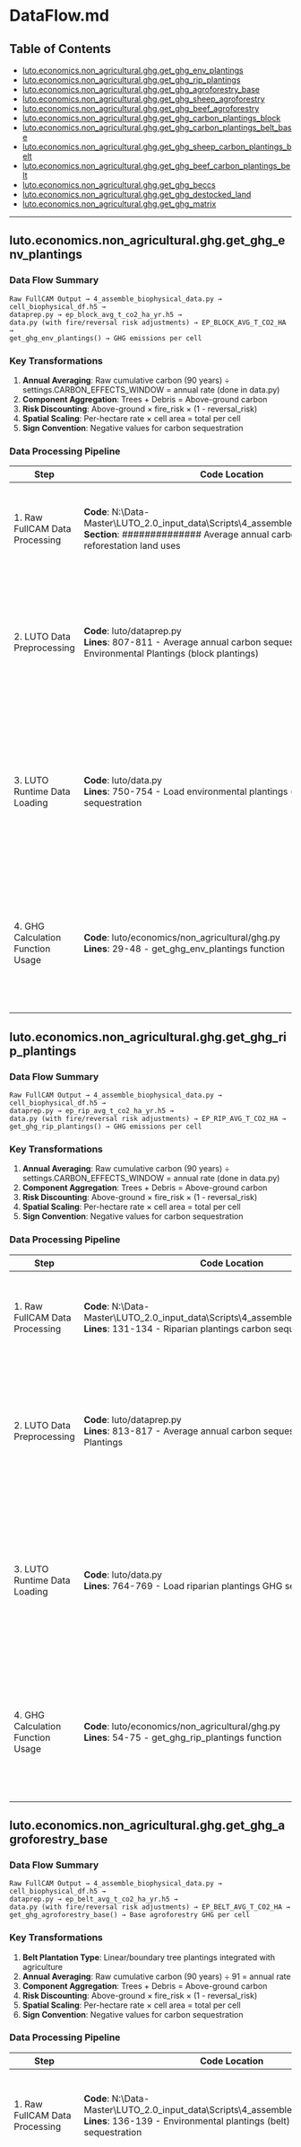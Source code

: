 # DataFlow.md

## Table of Contents

- [luto.economics.non_agricultural.ghg.get_ghg_env_plantings](#lutoeconomicsnon_agriculturalghgget_ghg_env_plantings)
- [luto.economics.non_agricultural.ghg.get_ghg_rip_plantings](#lutoeconomicsnon_agriculturalghgget_ghg_rip_plantings)
- [luto.economics.non_agricultural.ghg.get_ghg_agroforestry_base](#lutoeconomicsnon_agriculturalghgget_ghg_agroforestry_base)
- [luto.economics.non_agricultural.ghg.get_ghg_sheep_agroforestry](#lutoeconomicsnon_agriculturalghgget_ghg_sheep_agroforestry)
- [luto.economics.non_agricultural.ghg.get_ghg_beef_agroforestry](#lutoeconomicsnon_agriculturalghgget_ghg_beef_agroforestry)
- [luto.economics.non_agricultural.ghg.get_ghg_carbon_plantings_block](#lutoeconomicsnon_agriculturalghgget_ghg_carbon_plantings_block)
- [luto.economics.non_agricultural.ghg.get_ghg_carbon_plantings_belt_base](#lutoeconomicsnon_agriculturalghgget_ghg_carbon_plantings_belt_base)
- [luto.economics.non_agricultural.ghg.get_ghg_sheep_carbon_plantings_belt](#lutoeconomicsnon_agriculturalghgget_ghg_sheep_carbon_plantings_belt)
- [luto.economics.non_agricultural.ghg.get_ghg_beef_carbon_plantings_belt](#lutoeconomicsnon_agriculturalghgget_ghg_beef_carbon_plantings_belt)
- [luto.economics.non_agricultural.ghg.get_ghg_beccs](#lutoeconomicsnon_agriculturalghgget_ghg_beccs)
- [luto.economics.non_agricultural.ghg.get_ghg_destocked_land](#lutoeconomicsnon_agriculturalghgget_ghg_destocked_land)
- [luto.economics.non_agricultural.ghg.get_ghg_matrix](#lutoeconomicsnon_agriculturalghgget_ghg_matrix)

---

## luto.economics.non_agricultural.ghg.get_ghg_env_plantings

### Data Flow Summary

```
Raw FullCAM Output → 4_assemble_biophysical_data.py → cell_biophysical_df.h5 →
dataprep.py → ep_block_avg_t_co2_ha_yr.h5 →
data.py (with fire/reversal risk adjustments) → EP_BLOCK_AVG_T_CO2_HA →
get_ghg_env_plantings() → GHG emissions per cell
```

### Key Transformations
1. **Annual Averaging**: Raw cumulative carbon (90 years) ÷ settings.CARBON_EFFECTS_WINDOW = annual rate (done in data.py)
2. **Component Aggregation**: Trees + Debris = Above-ground carbon
3. **Risk Discounting**: Above-ground × fire_risk × (1 - reversal_risk)
4. **Spatial Scaling**: Per-hectare rate × cell area = total per cell
5. **Sign Convention**: Negative values for carbon sequestration

### Data Processing Pipeline

| Step | Code Location | Process |
|------|---------------|---------|
| 1. Raw FullCAM Data Processing | **Code**: N:\Data-Master\LUTO_2.0_input_data\Scripts\4_assemble_biophysical_data.py<br>**Section**: ############## Average annual carbon sequestration by reforestation land uses | • `EP_BLOCK_TREES_AVG_T_CO2_HA_YR` = h5f['Trees_tCO2_ha'][90] (Above Ground Biomass cumulative from 2010-2100, no averaging)<br>• `EP_BLOCK_DEBRIS_AVG_T_CO2_HA_YR` = h5f['Debris_tCO2_ha'][90] (Debris carbon cumulative, no averaging)<br>• `EP_BLOCK_SOIL_AVG_T_CO2_HA_YR` = (h5f['Soil_tCO2_ha'][90] - h5f['Soil_tCO2_ha'][0]) (Marginal soil carbon change, no averaging) |
| 2. LUTO Data Preprocessing | **Code**: luto/dataprep.py<br>**Lines**: 807-811 - Average annual carbon sequestration by Environmental Plantings (block plantings) | • Load biophysical data: `bioph = pd.read_hdf(raw_data + 'cell_biophysical_df.h5')` (line 250)<br>• Create AG/BG DataFrame: `s = pd.DataFrame(columns=['EP_BLOCK_AG_AVG_T_CO2_HA_YR', 'EP_BLOCK_BG_AVG_T_CO2_HA_YR'])` (line 808)<br>• Combine above-ground: `s['EP_BLOCK_AG_AVG_T_CO2_HA_YR'] = bioph.eval('EP_BLOCK_TREES_AVG_T_CO2_HA_YR + EP_BLOCK_DEBRIS_AVG_T_CO2_HA_YR')` (line 809)<br>• Extract below-ground: `s['EP_BLOCK_BG_AVG_T_CO2_HA_YR'] = bioph['EP_BLOCK_SOIL_AVG_T_CO2_HA_YR']` (line 810)<br>• Save to HDF5: `s.to_hdf(outpath + 'ep_block_avg_t_co2_ha_yr.h5', ...)` (line 811) |
| 3. LUTO Runtime Data Loading | **Code**: luto/data.py<br>**Lines**: 750-754 - Load environmental plantings (block) GHG sequestration | • Load fire risk data: `fr_df = pd.read_hdf(..., "fire_risk.h5", where=self.MASK)` (line 745)<br>• Select fire risk level: `fire_risk = fr_df[fr_dict[settings.FIRE_RISK]]` (line 747)<br>• Load EP data with spatial mask: `ep_df = pd.read_hdf(..., "ep_block_avg_t_co2_ha_yr.h5", where=self.MASK)` (line 750)<br>• Apply risk adjustments and annual averaging: `EP_BLOCK_AVG_T_CO2_HA = (ep_df.EP_BLOCK_AG_AVG_T_CO2_HA_YR * (fire_risk / 100) * (1 - settings.RISK_OF_REVERSAL) + ep_df.EP_BLOCK_BG_AVG_T_CO2_HA_YR).to_numpy(dtype=np.float32) / settings.CARBON_EFFECTS_WINDOW` (lines 751-754)<br>• **Risk Logic**: Above-ground carbon discounted by fire risk & reversal risk; below-ground carbon stable<br>• **Annual Averaging**: Cumulative carbon divided by CARBON_EFFECTS_WINDOW (default 91 years) |
| 4. GHG Calculation Function Usage | **Code**: luto/economics/non_agricultural/ghg.py<br>**Lines**: 29-48 - get_ghg_env_plantings function | • **Function Purpose**: Calculate GHG emissions (negative = sequestration) for each spatial cell<br>• **Input Parameters**: `data` (Data object), `aggregate` (Boolean output format flag)<br>• **Calculation**: `return -data.EP_BLOCK_AVG_T_CO2_HA * data.REAL_AREA` (line 46 if aggregate=True, line 48 if aggregate=False)<br>• **Units**: Tonnes CO2e per cell<br>• **Scaling**: Multiplied by `data.REAL_AREA` to convert from per-hectare to per-cell basis<br>• **Sign Convention**: Negative values indicate CO2 removal from atmosphere (climate beneficial) |


## luto.economics.non_agricultural.ghg.get_ghg_rip_plantings

### Data Flow Summary

```
Raw FullCAM Output → 4_assemble_biophysical_data.py → cell_biophysical_df.h5 →
dataprep.py → ep_rip_avg_t_co2_ha_yr.h5 →
data.py (with fire/reversal risk adjustments) → EP_RIP_AVG_T_CO2_HA →
get_ghg_rip_plantings() → GHG emissions per cell
```

### Key Transformations
1. **Annual Averaging**: Raw cumulative carbon (90 years) ÷ settings.CARBON_EFFECTS_WINDOW = annual rate (done in data.py)
2. **Component Aggregation**: Trees + Debris = Above-ground carbon
3. **Risk Discounting**: Above-ground × fire_risk × (1 - reversal_risk)
4. **Spatial Scaling**: Per-hectare rate × cell area = total per cell
5. **Sign Convention**: Negative values for carbon sequestration

### Data Processing Pipeline

| Step | Code Location | Process |
|------|---------------|---------|
| 1. Raw FullCAM Data Processing | **Code**: N:\Data-Master\LUTO_2.0_input_data\Scripts\4_assemble_biophysical_data.py<br>**Lines**: 131-134 - Riparian plantings carbon sequestration | • `EP_RIP_TREES_AVG_T_CO2_HA_YR` = h5f['Trees_tCO2_ha'][90] (Above Ground Biomass cumulative from 2010-2100, no averaging)<br>• `EP_RIP_DEBRIS_AVG_T_CO2_HA_YR` = h5f['Debris_tCO2_ha'][90] (Debris carbon cumulative, no averaging)<br>• `EP_RIP_SOIL_AVG_T_CO2_HA_YR` = (h5f['Soil_tCO2_ha'][90] - h5f['Soil_tCO2_ha'][0]) (Marginal soil carbon change, no averaging) |
| 2. LUTO Data Preprocessing | **Code**: luto/dataprep.py<br>**Lines**: 813-817 - Average annual carbon sequestration by Riparian Plantings | • Load biophysical data: `bioph = pd.read_hdf(raw_data + 'cell_biophysical_df.h5')` (line 250)<br>• Create AG/BG DataFrame: `s = pd.DataFrame(columns=['EP_RIP_AG_AVG_T_CO2_HA_YR', 'EP_RIP_BG_AVG_T_CO2_HA_YR'])` (line 814)<br>• Combine above-ground: `s['EP_RIP_AG_AVG_T_CO2_HA_YR'] = bioph.eval('EP_RIP_TREES_AVG_T_CO2_HA_YR + EP_RIP_DEBRIS_AVG_T_CO2_HA_YR')` (line 815)<br>• Extract below-ground: `s['EP_RIP_BG_AVG_T_CO2_HA_YR'] = bioph['EP_RIP_SOIL_AVG_T_CO2_HA_YR']` (line 816)<br>• Save to HDF5: `s.to_hdf(outpath + 'ep_rip_avg_t_co2_ha_yr.h5', ...)` (line 817) |
| 3. LUTO Runtime Data Loading | **Code**: luto/data.py<br>**Lines**: 764-769 - Load riparian plantings GHG sequestration | • Load fire risk data: `fr_df = pd.read_hdf(..., "fire_risk.h5", where=self.MASK)` (line 745)<br>• Select fire risk level: `fire_risk = fr_df[fr_dict[settings.FIRE_RISK]]` (line 747)<br>• Load EP data with spatial mask: `ep_df = pd.read_hdf(..., "ep_rip_avg_t_co2_ha_yr.h5", where=self.MASK)` (line 765)<br>• Apply risk adjustments and annual averaging: `EP_RIP_AVG_T_CO2_HA = ((ep_df.EP_RIP_AG_AVG_T_CO2_HA_YR * (fire_risk / 100) * (1 - settings.RISK_OF_REVERSAL)) + ep_df.EP_RIP_BG_AVG_T_CO2_HA_YR).to_numpy(dtype=np.float32) / settings.CARBON_EFFECTS_WINDOW` (lines 766-769)<br>• **Risk Logic**: Above-ground carbon discounted by fire risk & reversal risk; below-ground carbon stable<br>• **Annual Averaging**: Cumulative carbon divided by CARBON_EFFECTS_WINDOW (default 91 years) |
| 4. GHG Calculation Function Usage | **Code**: luto/economics/non_agricultural/ghg.py<br>**Lines**: 54-75 - get_ghg_rip_plantings function | • **Function Purpose**: Calculate GHG emissions (negative = sequestration) for riparian plantings per cell<br>• **Input Parameters**: `data` (Data object), `aggregate` (Boolean output format flag)<br>• **Calculation**: `return -data.EP_RIP_AVG_T_CO2_HA * data.REAL_AREA` (line 71 if aggregate=True, line 73 if aggregate=False)<br>• **Units**: Tonnes CO2e per cell<br>• **Scaling**: Multiplied by `data.REAL_AREA` to convert from per-hectare to per-cell basis<br>• **Sign Convention**: Negative values indicate CO2 removal from atmosphere (climate beneficial) |


## luto.economics.non_agricultural.ghg.get_ghg_agroforestry_base

### Data Flow Summary

```
Raw FullCAM Output → 4_assemble_biophysical_data.py → cell_biophysical_df.h5 →
dataprep.py → ep_belt_avg_t_co2_ha_yr.h5 →
data.py (with fire/reversal risk adjustments) → EP_BELT_AVG_T_CO2_HA →
get_ghg_agroforestry_base() → Base agroforestry GHG per cell
```

### Key Transformations
1. **Belt Plantation Type**: Linear/boundary tree plantings integrated with agriculture
2. **Annual Averaging**: Raw cumulative carbon (90 years) ÷ 91 = annual rate
3. **Component Aggregation**: Trees + Debris = Above-ground carbon
4. **Risk Discounting**: Above-ground × fire_risk × (1 - reversal_risk)
5. **Spatial Scaling**: Per-hectare rate × cell area = total per cell
6. **Sign Convention**: Negative values for carbon sequestration

### Data Processing Pipeline

| Step | Code Location | Process |
|------|---------------|---------|
| 1. Raw FullCAM Data Processing | **Code**: N:\Data-Master\LUTO_2.0_input_data\Scripts\4_assemble_biophysical_data.py<br>**Lines**: 136-139 - Environmental plantings (belt) carbon sequestration | • `EP_BELT_TREES_AVG_T_CO2_HA_YR` = h5f['Trees_tCO2_ha'][90] (Above Ground Biomass cumulative from 2010-2100, no averaging)<br>• `EP_BELT_DEBRIS_AVG_T_CO2_HA_YR` = h5f['Debris_tCO2_ha'][90] (Debris carbon cumulative, no averaging)<br>• `EP_BELT_SOIL_AVG_T_CO2_HA_YR` = (h5f['Soil_tCO2_ha'][90] - h5f['Soil_tCO2_ha'][0]) (Marginal soil carbon change, no averaging) |
| 2. LUTO Data Preprocessing | **Code**: luto/dataprep.py<br>**Lines**: 819-823 - Average annual carbon sequestration by Environmental Plantings (belt) | • Load biophysical data: `bioph = pd.read_hdf(raw_data + 'cell_biophysical_df.h5')` (line 250)<br>• Create AG/BG DataFrame: `s = pd.DataFrame(columns=['EP_BELT_AG_AVG_T_CO2_HA_YR', 'EP_BELT_BG_AVG_T_CO2_HA_YR'])` (line 820)<br>• Combine above-ground: `s['EP_BELT_AG_AVG_T_CO2_HA_YR'] = bioph.eval('EP_BELT_TREES_AVG_T_CO2_HA_YR + EP_BELT_DEBRIS_AVG_T_CO2_HA_YR')` (line 821)<br>• Extract below-ground: `s['EP_BELT_BG_AVG_T_CO2_HA_YR'] = bioph['EP_BELT_SOIL_AVG_T_CO2_HA_YR']` (line 822)<br>• Save to HDF5: `s.to_hdf(outpath + 'ep_belt_avg_t_co2_ha_yr.h5', ...)` (line 823) |
| 3. LUTO Runtime Data Loading | **Code**: luto/data.py<br>**Lines**: 757-762 - Load environmental plantings (belt) GHG sequestration | • Load fire risk data: `fr_df = pd.read_hdf(..., "fire_risk.h5", where=self.MASK)` (line 745)<br>• Select fire risk level: `fire_risk = fr_df[fr_dict[settings.FIRE_RISK]]` (line 747)<br>• Load EP data with spatial mask: `ep_df = pd.read_hdf(..., "ep_belt_avg_t_co2_ha_yr.h5", where=self.MASK)` (line 758)<br>• Apply risk adjustments and annual averaging: `EP_BELT_AVG_T_CO2_HA = ((ep_df.EP_BELT_AG_AVG_T_CO2_HA_YR * (fire_risk / 100) * (1 - settings.RISK_OF_REVERSAL)) + ep_df.EP_BELT_BG_AVG_T_CO2_HA_YR).to_numpy(dtype=np.float32) / settings.CARBON_EFFECTS_WINDOW` (lines 759-762)<br>• **Risk Logic**: Above-ground carbon discounted by fire risk & reversal risk; below-ground carbon stable<br>• **Annual Averaging**: Cumulative carbon divided by CARBON_EFFECTS_WINDOW (default 91 years) |
| 4. GHG Calculation Function Usage | **Code**: luto/economics/non_agricultural/ghg.py<br>**Lines**: 78-93 - get_ghg_agroforestry_base function | • **Function Purpose**: Calculate base agroforestry GHG sequestration for belt plantings per cell<br>• **Input Parameters**: `data` (Data object only - no aggregate flag)<br>• **Calculation**: `return -data.EP_BELT_AVG_T_CO2_HA * data.REAL_AREA` (line 93)<br>• **Units**: Tonnes CO2e per cell<br>• **Scaling**: Multiplied by `data.REAL_AREA` to convert from per-hectare to per-cell basis<br>• **Sign Convention**: Negative values indicate CO2 removal from atmosphere (climate beneficial)<br>• **Usage**: Base function for hybrid agroforestry systems (sheep/beef + forestry) |


## luto.economics.non_agricultural.ghg.get_ghg_sheep_agroforestry

### Data Flow Summary

```
Agricultural GHG Matrix (ag_g_mrj) + Base Agroforestry (EP_BELT) + Exclusion Matrix →
Proportional Contribution Calculation → Mixed sheep-agroforestry GHG per cell
```

### Key Transformations
1. **Hybrid Land Use**: Combines sheep grazing with agroforestry plantings
2. **Proportional Allocation**: Uses exclusion matrix to determine area splits
3. **Agricultural Component**: Sheep GHG from dryland production
4. **Forestry Component**: Belt plantation carbon sequestration
5. **Weighted Contribution**: `(1 - exclusion) × sheep_ghg + exclusion × agroforestry_ghg`

### Data Processing Pipeline

| Step | Code Location | Process |
|------|---------------|---------|
| 1. Agricultural GHG Matrix Input | **External Input**: `ag_g_mrj` from agricultural economics module | • **Structure**: `ag_g_mrj[m, r, j]` where m=water regime, r=cell, j=land use<br>• **Sheep Selection**: `ag_g_mrj[0, :, sheep_j]` - dryland sheep GHG per cell<br>• **Source**: Agricultural module calculations for sheep production GHG |
| 2. Exclusion Matrix Calculation | **Code**: luto/tools/__init__.py<br>**Lines**: 367-384 - get_exclusions_agroforestry_base function | • **Purpose**: Determine proportion of cell area for agroforestry vs agriculture<br>• **Base Proportion**: `exclude = np.ones(data.NCELLS) * settings.AF_PROPORTION` (line 379)<br>• **Existing Agroforestry**: `exclude[get_agroforestry_cells(lumap)] = settings.AF_PROPORTION` (line 382)<br>• **Configuration**: `settings.AF_PROPORTION` defines maximum agroforestry proportion per cell |
| 3. Base Agroforestry GHG | **Code**: luto/economics/non_agricultural/ghg.py<br>**Lines**: 78-93 - get_ghg_agroforestry_base function | • **Calculation**: `-data.EP_BELT_AVG_T_CO2_HA * data.REAL_AREA` (line 93)<br>• **Data Source**: EP_BELT carbon sequestration from belt plantings<br>• **Risk Adjustments**: Fire risk and reversal risk already applied in data.py |
| 4. Sheep-Agroforestry Integration | **Code**: luto/economics/non_agricultural/ghg.py<br>**Lines**: 96-130 - get_ghg_sheep_agroforestry function | • **Sheep Code**: `sheep_j = tools.get_sheep_code(data)` - get land use index for 'Sheep - modified land' (line 114)<br>• **Sheep GHG**: `sheep_cost = ag_g_mrj[0, :, sheep_j]` - dryland sheep emissions per cell (line 117)<br>• **Base Agroforestry**: `base_agroforestry_cost = get_ghg_agroforestry_base(data)` (line 118)<br>• **Agroforestry Contribution**: `agroforestry_contr = base_agroforestry_cost * agroforestry_x_r` (line 121)<br>• **Sheep Contribution**: `sheep_contr = sheep_cost * (1 - agroforestry_x_r)` (line 122)<br>• **Total GHG**: `ghg_total = agroforestry_contr + sheep_contr` (line 123)<br>• **Output Format**: Returns numpy array (aggregate=True) or DataFrame (aggregate=False) |


## luto.economics.non_agricultural.ghg.get_ghg_beef_agroforestry

### Data Flow Summary

```
Agricultural GHG Matrix (ag_g_mrj) + Base Agroforestry (EP_BELT) + Exclusion Matrix →
Proportional Contribution Calculation → Mixed beef-agroforestry GHG per cell
```

### Key Transformations
1. **Hybrid Land Use**: Combines beef grazing with agroforestry plantings
2. **Proportional Allocation**: Uses exclusion matrix to determine area splits
3. **Agricultural Component**: Beef GHG from dryland production
4. **Forestry Component**: Belt plantation carbon sequestration
5. **Weighted Contribution**: `(1 - exclusion) × beef_ghg + exclusion × agroforestry_ghg`

### Data Processing Pipeline

| Step | Code Location | Process |
|------|---------------|---------|
| 1. Agricultural GHG Matrix Input | **External Input**: `ag_g_mrj` from agricultural economics module | • **Structure**: `ag_g_mrj[m, r, j]` where m=water regime, r=cell, j=land use<br>• **Beef Selection**: `ag_g_mrj[0, :, beef_j]` - dryland beef GHG per cell<br>• **Source**: Agricultural module calculations for beef production GHG |
| 2. Exclusion Matrix Calculation | **Code**: luto/tools/__init__.py<br>**Lines**: 367-384 - get_exclusions_agroforestry_base function | • **Purpose**: Determine proportion of cell area for agroforestry vs agriculture<br>• **Base Proportion**: `exclude = np.ones(data.NCELLS) * settings.AF_PROPORTION` (line 379)<br>• **Existing Agroforestry**: `exclude[get_agroforestry_cells(lumap)] = settings.AF_PROPORTION` (line 382)<br>• **Configuration**: `settings.AF_PROPORTION` defines maximum agroforestry proportion per cell |
| 3. Base Agroforestry GHG | **Code**: luto/economics/non_agricultural/ghg.py<br>**Lines**: 78-93 - get_ghg_agroforestry_base function | • **Calculation**: `-data.EP_BELT_AVG_T_CO2_HA * data.REAL_AREA` (line 93)<br>• **Data Source**: EP_BELT carbon sequestration from belt plantings<br>• **Risk Adjustments**: Fire risk and reversal risk already applied in data.py |
| 4. Beef-Agroforestry Integration | **Code**: luto/economics/non_agricultural/ghg.py<br>**Lines**: 133-167 - get_ghg_beef_agroforestry function | • **Beef Code**: `beef_j = tools.get_beef_code(data)` - get land use index for 'Beef - modified land' (line 151)<br>• **Beef GHG**: `beef_cost = ag_g_mrj[0, :, beef_j]` - dryland beef emissions per cell (line 154)<br>• **Base Agroforestry**: `base_agroforestry_cost = get_ghg_agroforestry_base(data)` (line 155)<br>• **Agroforestry Contribution**: `agroforestry_contr = base_agroforestry_cost * agroforestry_x_r` (line 158)<br>• **Beef Contribution**: `beef_contr = beef_cost * (1 - agroforestry_x_r)` (line 159)<br>• **Total GHG**: `ghg_total = agroforestry_contr + beef_contr` (line 160)<br>• **Output Format**: Returns numpy array (aggregate=True) or DataFrame (aggregate=False) |


## luto.economics.non_agricultural.ghg.get_ghg_carbon_plantings_block

### Data Flow Summary

```
Raw FullCAM Output → 4_assemble_biophysical_data.py → cell_biophysical_df.h5 →
dataprep.py → cp_block_avg_t_co2_ha_yr.h5 →
data.py (with fire/reversal risk adjustments) → CP_BLOCK_AVG_T_CO2_HA →
get_ghg_carbon_plantings_block() → GHG emissions per cell
```

### Key Transformations
1. **Block Plantation Type**: Full area coverage for carbon sequestration purposes
2. **Annual Averaging**: Raw cumulative carbon (90 years) ÷ 91 = annual rate
3. **Component Aggregation**: Trees + Debris = Above-ground carbon
4. **Risk Discounting**: Above-ground × fire_risk × (1 - reversal_risk)
5. **Spatial Scaling**: Per-hectare rate × cell area = total per cell
6. **Sign Convention**: Negative values for carbon sequestration

### Data Processing Pipeline

| Step | Code Location | Process |
|------|---------------|---------|
| 1. Raw FullCAM Data Processing | **Code**: N:\Data-Master\LUTO_2.0_input_data\Scripts\4_assemble_biophysical_data.py<br>**Lines**: 141-144 - Carbon plantings (block) carbon sequestration | • `CP_BLOCK_TREES_AVG_T_CO2_HA_YR` = h5f['Trees_tCO2_ha'][90] (Above Ground Biomass cumulative from 2010-2100, no averaging)<br>• `CP_BLOCK_DEBRIS_AVG_T_CO2_HA_YR` = h5f['Debris_tCO2_ha'][90] (Debris carbon cumulative, no averaging)<br>• `CP_BLOCK_SOIL_AVG_T_CO2_HA_YR` = (h5f['Soil_tCO2_ha'][90] - h5f['Soil_tCO2_ha'][0]) (Marginal soil carbon change, no averaging) |
| 2. LUTO Data Preprocessing | **Code**: luto/dataprep.py<br>**Lines**: 825-829 - Average annual carbon sequestration by Carbon Plantings (block) | • Load biophysical data: `bioph = pd.read_hdf(raw_data + 'cell_biophysical_df.h5')` (line 250)<br>• Create AG/BG DataFrame: `s = pd.DataFrame(columns=['CP_BLOCK_AG_AVG_T_CO2_HA_YR', 'CP_BLOCK_BG_AVG_T_CO2_HA_YR'])` (line 826)<br>• Combine above-ground: `s['CP_BLOCK_AG_AVG_T_CO2_HA_YR'] = bioph.eval('CP_BLOCK_TREES_AVG_T_CO2_HA_YR + CP_BLOCK_DEBRIS_AVG_T_CO2_HA_YR')` (line 827)<br>• Extract below-ground: `s['CP_BLOCK_BG_AVG_T_CO2_HA_YR'] = bioph['CP_BLOCK_SOIL_AVG_T_CO2_HA_YR']` (line 828)<br>• Save to HDF5: `s.to_hdf(outpath + 'cp_block_avg_t_co2_ha_yr.h5', ...)` (line 829) |
| 3. LUTO Runtime Data Loading | **Code**: luto/data.py<br>**Lines**: 771-777 - Load carbon plantings (block) GHG sequestration | • Load fire risk data: `fr_df = pd.read_hdf(..., "fire_risk.h5", where=self.MASK)` (line 745)<br>• Select fire risk level: `fire_risk = fr_df[fr_dict[settings.FIRE_RISK]]` (line 747)<br>• Load CP data with spatial mask: `cp_df = pd.read_hdf(..., "cp_block_avg_t_co2_ha_yr.h5", where=self.MASK)` (line 772)<br>• Apply risk adjustments and annual averaging: `CP_BLOCK_AVG_T_CO2_HA = ((cp_df.CP_BLOCK_AG_AVG_T_CO2_HA_YR * (fire_risk / 100) * (1 - settings.RISK_OF_REVERSAL)) + cp_df.CP_BLOCK_BG_AVG_T_CO2_HA_YR).to_numpy(dtype=np.float32) / settings.CARBON_EFFECTS_WINDOW` (lines 773-777)<br>• **Risk Logic**: Above-ground carbon discounted by fire risk & reversal risk; below-ground carbon stable<br>• **Annual Averaging**: Cumulative carbon divided by CARBON_EFFECTS_WINDOW (default 91 years) |
| 4. GHG Calculation Function Usage | **Code**: luto/economics/non_agricultural/ghg.py<br>**Lines**: 170-192 - get_ghg_carbon_plantings_block function | • **Function Purpose**: Calculate GHG emissions (negative = sequestration) for carbon plantings (block) per cell<br>• **Input Parameters**: `data` (Data object), `aggregate` (Boolean output format flag)<br>• **Calculation**: `return -data.CP_BLOCK_AVG_T_CO2_HA * data.REAL_AREA` (line 188 if aggregate=True, line 190 if aggregate=False)<br>• **Units**: Tonnes CO2e per cell<br>• **Scaling**: Multiplied by `data.REAL_AREA` to convert from per-hectare to per-cell basis<br>• **Sign Convention**: Negative values indicate CO2 removal from atmosphere (climate beneficial) |


## luto.economics.non_agricultural.ghg.get_ghg_carbon_plantings_belt_base

### Data Flow Summary

```
Raw FullCAM Output → 4_assemble_biophysical_data.py → cell_biophysical_df.h5 →
dataprep.py → cp_belt_avg_t_co2_ha_yr.h5 →
data.py (with fire/reversal risk adjustments) → CP_BELT_AVG_T_CO2_HA →
get_ghg_carbon_plantings_belt_base() → Base carbon plantings belt GHG per cell
```

### Key Transformations
1. **Belt Plantation Type**: Linear/boundary tree plantings for carbon sequestration
2. **Annual Averaging**: Raw cumulative carbon (90 years) ÷ 91 = annual rate
3. **Component Aggregation**: Trees + Debris = Above-ground carbon
4. **Risk Discounting**: Above-ground × fire_risk × (1 - reversal_risk)
5. **Spatial Scaling**: Per-hectare rate × cell area = total per cell
6. **Sign Convention**: Negative values for carbon sequestration

### Data Processing Pipeline

| Step | Code Location | Process |
|------|---------------|---------|
| 1. Raw FullCAM Data Processing | **Code**: N:\Data-Master\LUTO_2.0_input_data\Scripts\4_assemble_biophysical_data.py<br>**Lines**: 146-149 - Carbon plantings (belt) carbon sequestration | • `CP_BELT_TREES_AVG_T_CO2_HA_YR` = h5f['Trees_tCO2_ha'][90] (Above Ground Biomass cumulative from 2010-2100, no averaging)<br>• `CP_BELT_DEBRIS_AVG_T_CO2_HA_YR` = h5f['Debris_tCO2_ha'][90] (Debris carbon cumulative, no averaging)<br>• `CP_BELT_SOIL_AVG_T_CO2_HA_YR` = (h5f['Soil_tCO2_ha'][90] - h5f['Soil_tCO2_ha'][0]) (Marginal soil carbon change, no averaging) |
| 2. LUTO Data Preprocessing | **Code**: luto/dataprep.py<br>**Lines**: 831-835 - Average annual carbon sequestration by Carbon Plantings (belt) | • Load biophysical data: `bioph = pd.read_hdf(raw_data + 'cell_biophysical_df.h5')` (line 250)<br>• Create AG/BG DataFrame: `s = pd.DataFrame(columns=['CP_BELT_AG_AVG_T_CO2_HA_YR', 'CP_BELT_BG_AVG_T_CO2_HA_YR'])` (line 832)<br>• Combine above-ground: `s['CP_BELT_AG_AVG_T_CO2_HA_YR'] = bioph.eval('CP_BELT_TREES_AVG_T_CO2_HA_YR + CP_BELT_DEBRIS_AVG_T_CO2_HA_YR')` (line 833)<br>• Extract below-ground: `s['CP_BELT_BG_AVG_T_CO2_HA_YR'] = bioph['CP_BELT_SOIL_AVG_T_CO2_HA_YR']` (line 834)<br>• Save to HDF5: `s.to_hdf(outpath + 'cp_belt_avg_t_co2_ha_yr.h5', ...)` (line 835) |
| 3. LUTO Runtime Data Loading | **Code**: luto/data.py<br>**Lines**: 779-785 - Load carbon plantings (belt) GHG sequestration | • Load fire risk data: `fr_df = pd.read_hdf(..., "fire_risk.h5", where=self.MASK)` (line 745)<br>• Select fire risk level: `fire_risk = fr_df[fr_dict[settings.FIRE_RISK]]` (line 747)<br>• Load CP data with spatial mask: `cp_df = pd.read_hdf(..., "cp_belt_avg_t_co2_ha_yr.h5", where=self.MASK)` (line 780)<br>• Apply risk adjustments and annual averaging: `CP_BELT_AVG_T_CO2_HA = ((cp_df.CP_BELT_AG_AVG_T_CO2_HA_YR * (fire_risk / 100) * (1 - settings.RISK_OF_REVERSAL)) + cp_df.CP_BELT_BG_AVG_T_CO2_HA_YR).to_numpy(dtype=np.float32) / settings.CARBON_EFFECTS_WINDOW` (lines 781-785)<br>• **Risk Logic**: Above-ground carbon discounted by fire risk & reversal risk; below-ground carbon stable<br>• **Annual Averaging**: Cumulative carbon divided by CARBON_EFFECTS_WINDOW (default 91 years) |
| 4. GHG Calculation Function Usage | **Code**: luto/economics/non_agricultural/ghg.py<br>**Lines**: 195-211 - get_ghg_carbon_plantings_belt_base function | • **Function Purpose**: Calculate base carbon plantings (belt) GHG sequestration per cell<br>• **Input Parameters**: `data` (Data object only - no aggregate flag)<br>• **Calculation**: `return -data.CP_BELT_AVG_T_CO2_HA * data.REAL_AREA` (line 210)<br>• **Units**: Tonnes CO2e per cell<br>• **Scaling**: Multiplied by `data.REAL_AREA` to convert from per-hectare to per-cell basis<br>• **Sign Convention**: Negative values indicate CO2 removal from atmosphere (climate beneficial)<br>• **Usage**: Base function for hybrid carbon plantings belt systems (sheep/beef + forestry) |


## luto.economics.non_agricultural.ghg.get_ghg_sheep_carbon_plantings_belt

### Data Flow Summary

```
Agricultural GHG Matrix (ag_g_mrj) + Base Carbon Plantings Belt (CP_BELT) + Exclusion Matrix →
Proportional Contribution Calculation → Mixed sheep-carbon plantings belt GHG per cell
```

### Key Transformations
1. **Hybrid Land Use**: Combines sheep grazing with carbon plantings belt
2. **Proportional Allocation**: Uses exclusion matrix to determine area splits
3. **Agricultural Component**: Sheep GHG from dryland production
4. **Forestry Component**: Belt carbon plantation sequestration
5. **Weighted Contribution**: `(1 - exclusion) × sheep_ghg + exclusion × carbon_plantings_ghg`

### Data Processing Pipeline

| Step | Code Location | Process |
|------|---------------|---------|
| 1. Agricultural GHG Matrix Input | **External Input**: `ag_g_mrj` from agricultural economics module | • **Structure**: `ag_g_mrj[m, r, j]` where m=water regime, r=cell, j=land use<br>• **Sheep Selection**: `ag_g_mrj[0, :, sheep_j]` - dryland sheep GHG per cell<br>• **Source**: Agricultural module calculations for sheep production GHG |
| 2. Exclusion Matrix Calculation | **Code**: luto/tools/__init__.py<br>**Lines**: 387-404 - get_exclusions_carbon_plantings_belt_base function | • **Purpose**: Determine proportion of cell area for carbon plantings belt vs agriculture<br>• **Base Proportion**: `exclude = np.ones(data.NCELLS) * settings.CP_BELT_PROPORTION` (line 399)<br>• **Existing Carbon Plantings**: `exclude[get_carbon_plantings_belt_cells(lumap)] = settings.CP_BELT_PROPORTION` (line 402)<br>• **Configuration**: `settings.CP_BELT_PROPORTION` defines maximum carbon plantings belt proportion per cell |
| 3. Base Carbon Plantings Belt GHG | **Code**: luto/economics/non_agricultural/ghg.py<br>**Lines**: 195-211 - get_ghg_carbon_plantings_belt_base function | • **Calculation**: `-data.CP_BELT_AVG_T_CO2_HA * data.REAL_AREA` (line 210)<br>• **Data Source**: CP_BELT carbon sequestration from belt plantings<br>• **Risk Adjustments**: Fire risk and reversal risk already applied in data.py |
| 4. Sheep-Carbon Plantings Belt Integration | **Code**: luto/economics/non_agricultural/ghg.py<br>**Lines**: 213-247 - get_ghg_sheep_carbon_plantings_belt function | • **Sheep Code**: `sheep_j = tools.get_sheep_code(data)` - get land use index for 'Sheep - modified land' (line 231)<br>• **Sheep GHG**: `sheep_cost = ag_g_mrj[0, :, sheep_j]` - dryland sheep emissions per cell (line 234)<br>• **Base Carbon Plantings**: `base_cp_cost = get_ghg_carbon_plantings_belt_base(data)` (line 235)<br>• **Carbon Plantings Contribution**: `cp_contr = base_cp_cost * cp_belt_x_r` (line 238)<br>• **Sheep Contribution**: `sheep_contr = sheep_cost * (1 - cp_belt_x_r)` (line 239)<br>• **Total GHG**: `ghg_total = cp_contr + sheep_contr` (line 240)<br>• **Output Format**: Returns numpy array (aggregate=True) or DataFrame (aggregate=False) |


## luto.economics.non_agricultural.ghg.get_ghg_beef_carbon_plantings_belt

### Data Flow Summary

```
Agricultural GHG Matrix (ag_g_mrj) + Base Carbon Plantings Belt (CP_BELT) + Exclusion Matrix →
Proportional Contribution Calculation → Mixed beef-carbon plantings belt GHG per cell
```

### Key Transformations
1. **Hybrid Land Use**: Combines beef grazing with carbon plantings belt
2. **Proportional Allocation**: Uses exclusion matrix to determine area splits
3. **Agricultural Component**: Beef GHG from dryland production
4. **Forestry Component**: Belt carbon plantation sequestration
5. **Weighted Contribution**: `(1 - exclusion) × beef_ghg + exclusion × carbon_plantings_ghg`

### Data Processing Pipeline

| Step | Code Location | Process |
|------|---------------|---------|
| 1. Agricultural GHG Matrix Input | **External Input**: `ag_g_mrj` from agricultural economics module | • **Structure**: `ag_g_mrj[m, r, j]` where m=water regime, r=cell, j=land use<br>• **Beef Selection**: `ag_g_mrj[0, :, beef_j]` - dryland beef GHG per cell<br>• **Source**: Agricultural module calculations for beef production GHG |
| 2. Exclusion Matrix Calculation | **Code**: luto/tools/__init__.py<br>**Lines**: 387-404 - get_exclusions_carbon_plantings_belt_base function | • **Purpose**: Determine proportion of cell area for carbon plantings belt vs agriculture<br>• **Base Proportion**: `exclude = np.ones(data.NCELLS) * settings.CP_BELT_PROPORTION` (line 399)<br>• **Existing Carbon Plantings**: `exclude[get_carbon_plantings_belt_cells(lumap)] = settings.CP_BELT_PROPORTION` (line 402)<br>• **Configuration**: `settings.CP_BELT_PROPORTION` defines maximum carbon plantings belt proportion per cell |
| 3. Base Carbon Plantings Belt GHG | **Code**: luto/economics/non_agricultural/ghg.py<br>**Lines**: 195-211 - get_ghg_carbon_plantings_belt_base function | • **Calculation**: `-data.CP_BELT_AVG_T_CO2_HA * data.REAL_AREA` (line 210)<br>• **Data Source**: CP_BELT carbon sequestration from belt plantings<br>• **Risk Adjustments**: Fire risk and reversal risk already applied in data.py |
| 4. Beef-Carbon Plantings Belt Integration | **Code**: luto/economics/non_agricultural/ghg.py<br>**Lines**: 250-284 - get_ghg_beef_carbon_plantings_belt function | • **Beef Code**: `beef_j = tools.get_beef_code(data)` - get land use index for 'Beef - modified land' (line 268)<br>• **Beef GHG**: `beef_cost = ag_g_mrj[0, :, beef_j]` - dryland beef emissions per cell (line 271)<br>• **Base Carbon Plantings**: `base_cp_cost = get_ghg_carbon_plantings_belt_base(data)` (line 272)<br>• **Carbon Plantings Contribution**: `cp_contr = base_cp_cost * cp_belt_x_r` (line 275)<br>• **Beef Contribution**: `beef_contr = beef_cost * (1 - cp_belt_x_r)` (line 276)<br>• **Total GHG**: `ghg_total = cp_contr + beef_contr` (line 277)<br>• **Output Format**: Returns numpy array (aggregate=True) or DataFrame (aggregate=False)<br>• **Note**: Line 282 has incorrect column name 'SHEEP_CARBON_PLANTINGS_BELT' - should be 'BEEF_CARBON_PLANTINGS_BELT' |


## luto.economics.non_agricultural.ghg.get_ghg_beccs

### Data Flow Summary

```
Raw BECCS Input Data → data.py → BECCS_TCO2E_HA_YR →
get_ghg_beccs() → BECCS GHG emissions per cell
```

### Key Transformations
1. **BECCS Technology**: Bio-Energy with Carbon Capture and Storage
2. **Direct CO2 Removal**: Active atmospheric carbon capture through biomass processing
3. **NaN Handling**: Uses `np.nan_to_num()` to handle missing data points
4. **Spatial Scaling**: Per-hectare rate × cell area = total per cell
5. **Sign Convention**: Negative values for carbon sequestration

### Data Processing Pipeline

| Step | Code Location | Process |
|------|---------------|---------|
| 1. Raw BECCS Data Loading | **Code**: luto/data.py<br>**Lines**: 1370-1377 - Load BECCS data | • **Data Source**: External BECCS technology data (costs, revenues, GHG, energy output)<br>• **Economic Data**: `BECCS_COSTS_AUD_HA_YR` and `BECCS_REV_AUD_HA_YR` (lines 1374-1375)<br>• **GHG Data**: `BECCS_TCO2E_HA_YR` - tonnes CO2e captured per hectare per year (line 1376)<br>• **Energy Data**: `BECCS_MWH_HA_YR` - energy output in MWh per hectare per year (line 1377)<br>• **Data Format**: Numpy arrays indexed by spatial cells |
| 2. GHG Calculation Function Usage | **Code**: luto/economics/non_agricultural/ghg.py<br>**Lines**: 287-309 - get_ghg_beccs function | • **Function Purpose**: Calculate BECCS GHG emissions (negative = capture) per cell<br>• **Input Parameters**: `data` (Data object), `aggregate` (Boolean output format flag)<br>• **NaN Handling**: `np.nan_to_num(data.BECCS_TCO2E_HA_YR)` - converts NaN to 0 for cells without BECCS capability (line 304, 306)<br>• **Calculation**: `return -np.nan_to_num(data.BECCS_TCO2E_HA_YR) * data.REAL_AREA` (line 304 if aggregate=True, line 306 if aggregate=False)<br>• **Units**: Tonnes CO2e per cell<br>• **Scaling**: Multiplied by `data.REAL_AREA` to convert from per-hectare to per-cell basis<br>• **Sign Convention**: Negative values indicate CO2 removal from atmosphere (climate beneficial)<br>• **Technology Note**: BECCS actively captures CO2 from atmosphere via biomass energy production with carbon storage |


## luto.economics.non_agricultural.ghg.get_ghg_destocked_land

### Data Flow Summary

```
Base Year Land Use Map + Target Year Land Use Map + Carbon Stock Data + Habitat Contribution →
Land Use Transition Analysis → Destocking Detection → Annualized Carbon Recovery →
get_ghg_destocked_land() → Destocked land GHG emissions per cell
```

### Key Transformations
1. **Land Use Transition**: Livestock natural land → Unallocated natural land conversion
2. **Destocking Definition**: Removal of livestock from natural ecosystems
3. **Carbon Stock Recovery**: Natural regeneration of carbon following livestock removal
4. **Habitat Contribution Factor**: Biodiversity-based multiplier for carbon capacity
5. **Annualization**: Divide by CARBON_EFFECTS_WINDOW (91 years) for annual rate
6. **Sign Convention**: Positive values for carbon sequestration benefit

### Data Processing Pipeline

| Step | Code Location | Process |
|------|---------------|---------|
| 1. Land Use Maps and Carbon Stock Data | **Code**: luto/data.py<br>**Multiple locations** - Land use maps and carbon stock loading | • **Base Year Map**: `data.lumaps[data.YR_CAL_BASE]` - land use in 2010 (line 332)<br>• **Target Year Map**: `lumap` parameter - land use in simulation year<br>• **Carbon Stock**: `data.CO2E_STOCK_UNALL_NATURAL` - carbon stock potential of unallocated natural land (line 337)<br>• **Livestock Categories**: `data.LU_LVSTK_NATURAL` - livestock on natural land categories (line 335)<br>• **Habitat Contribution**: `data.BIO_HABITAT_CONTRIBUTION_LOOK_UP` - biodiversity-based carbon capacity factors (line 338) |
| 2. Land Use Transition Detection | **Code**: luto/economics/non_agricultural/ghg.py<br>**Lines**: 331-342 - Destocked land identification | • **Initialization**: `penalty_ghg_r = np.zeros(data.NCELLS)` - create empty GHG array (line 333)<br>• **Transition Loop**: `for from_lu in data.LU_LVSTK_NATURAL:` - iterate through livestock natural land uses (line 335)<br>• **Cell Selection**: `lumap_BASE_YR == from_lu` - identify cells that were livestock natural land in 2010 (line 336)<br>• **Destocking Condition**: Only cells that transition from livestock natural land to unallocated natural land qualify |
| 3. Carbon Recovery Calculation | **Code**: luto/economics/non_agricultural/ghg.py<br>**Lines**: 336-341 - Carbon sequestration from destocking | • **Base Carbon Stock**: `data.CO2E_STOCK_UNALL_NATURAL[lumap_BASE_YR == from_lu]` - natural carbon capacity per hectare (line 337)<br>• **Habitat Factor**: `data.BIO_HABITAT_CONTRIBUTION_LOOK_UP[from_lu] - 1` - additional carbon capacity from biodiversity recovery (line 338)<br>• **Spatial Scaling**: `* data.REAL_AREA[lumap_BASE_YR == from_lu]` - convert to per-cell basis (line 339)<br>• **Annualization**: `/ settings.CARBON_EFFECTS_WINDOW` - divide by 91 years for annual carbon sequestration rate (line 340)<br>• **Accumulation**: `penalty_ghg_r[lumap_BASE_YR == from_lu] = (...)` - assign calculated values to relevant cells (line 336) |
| 4. GHG Output Function | **Code**: luto/economics/non_agricultural/ghg.py<br>**Lines**: 343-349 - get_ghg_destocked_land function | • **Function Purpose**: Calculate annual GHG benefit from destocking livestock from natural land<br>• **Input Parameters**: `data` (Data object), `lumap` (current land use map), `aggregate` (Boolean output format flag)<br>• **Calculation**: Returns `penalty_ghg_r` array with positive values for carbon sequestration (line 344, 346)<br>• **Units**: Tonnes CO2e per cell per year<br>• **Output Format**: Returns numpy array (aggregate=True) or DataFrame (aggregate=False)<br>• **Ecological Note**: Represents carbon recovery from removing livestock pressure on natural ecosystems |


## luto.economics.non_agricultural.ghg.get_ghg_matrix

### Data Flow Summary

```
All Individual Non-Agricultural GHG Functions + Agricultural GHG Matrix →
Matrix Assembly and Concatenation → Comprehensive Non-Agricultural GHG Matrix
```

### Key Transformations
1. **Matrix Assembly**: Combines all non-agricultural GHG sources into unified structure
2. **Agricultural Integration**: Incorporates agricultural GHG data for hybrid systems
3. **Exclusion Matrix Application**: Applies spatial constraints for agroforestry and carbon plantings
4. **Matrix Reshaping**: Converts 1D arrays to (r, k) matrix format for optimization solver
5. **Output Format Control**: Returns either aggregated matrix or detailed DataFrame

### Data Processing Pipeline

| Step | Code Location | Process |
|------|---------------|---------|
| 1. Exclusion Matrix Preparation | **Code**: luto/economics/non_agricultural/ghg.py<br>**Lines**: 372-373 - Calculate exclusion matrices | • **Agroforestry Exclusions**: `agroforestry_x_r = tools.get_exclusions_agroforestry_base(data, lumap)` (line 372)<br>• **Carbon Plantings Exclusions**: `cp_belt_x_r = tools.get_exclusions_carbon_plantings_belt_base(data, lumap)` (line 373)<br>• **Purpose**: Determine spatial allocation constraints for hybrid land use systems |
| 2. Non-Agricultural GHG Matrix Assembly | **Code**: luto/economics/non_agricultural/ghg.py<br>**Lines**: 375-386 - Call all individual GHG functions | • **Environmental Plantings**: `get_ghg_env_plantings(data, aggregate)` (line 378)<br>• **Riparian Plantings**: `get_ghg_rip_plantings(data, aggregate)` (line 379)<br>• **Sheep Agroforestry**: `get_ghg_sheep_agroforestry(data, ag_g_mrj, agroforestry_x_r, aggregate)` (line 380)<br>• **Beef Agroforestry**: `get_ghg_beef_agroforestry(data, ag_g_mrj, agroforestry_x_r, aggregate)` (line 381)<br>• **Carbon Plantings Block**: `get_ghg_carbon_plantings_block(data, aggregate)` (line 382)<br>• **Sheep Carbon Plantings Belt**: `get_ghg_sheep_carbon_plantings_belt(data, ag_g_mrj, cp_belt_x_r, aggregate)` (line 383)<br>• **Beef Carbon Plantings Belt**: `get_ghg_beef_carbon_plantings_belt(data, ag_g_mrj, cp_belt_x_r, aggregate)` (line 384)<br>• **BECCS**: `get_ghg_beccs(data, aggregate)` (line 385)<br>• **Destocked Land**: `get_ghg_destocked_land(data, lumap, aggregate)` (line 386) |
| 3. Matrix Aggregation (aggregate=True) | **Code**: luto/economics/non_agricultural/ghg.py<br>**Lines**: 388-393 - Matrix reshaping and concatenation | • **Reshape Operation**: `[non_agr_ghg_matrix.reshape((data.NCELLS, 1)) for non_agr_ghg_matrix in non_agr_ghg_matrices.values()]` (lines 390-392)<br>• **Purpose**: Convert 1D arrays (indexed by r) to 2D matrix format (r, k) where k represents different non-agricultural land use options<br>• **Concatenation**: `np.concatenate(non_agr_ghg_matrices, axis=1)` (line 393)<br>• **Final Structure**: Matrix with rows=spatial cells, columns=non-agricultural land use options |
| 4. DataFrame Output (aggregate=False) | **Code**: luto/economics/non_agricultural/ghg.py<br>**Lines**: 395-396 - DataFrame concatenation | • **DataFrame Assembly**: `pd.concat(list(non_agr_ghg_matrices.values()), axis=1)` (line 396)<br>• **Purpose**: Provides detailed view with named columns for each non-agricultural GHG source<br>• **Column Names**: 'ENV_PLANTINGS', 'RIP_PLANTINGS', 'SHEEP_AGROFORESTRY', 'BEEF_AGROFORESTRY', 'CARBON_PLANTINGS_BLOCK', 'SHEEP_CARBON_PLANTINGS_BELT', 'BEEF_CARBON_PLANTINGS_BELT', 'BECCS', 'DESTOCKED_LAND' |
| 5. Integration with Optimization Solver | **Code**: Used by solver modules for optimization | • **Matrix Usage**: Output matrix feeds into GUROBI optimization solver as constraint/objective coefficients<br>• **Dimensions**: Rows (r) = spatial cells, Columns (k) = non-agricultural land use decision variables<br>• **Units**: All values in tonnes CO2e per cell per year<br>• **Sign Convention**: Negative values represent climate benefits (carbon sequestration/emission reduction) |


### Function Summary Matrix

| Function | Primary Data Source | Plantation Type | Hybrid System | Key Features |
|----------|-------------------|-----------------|---------------|--------------|
| `get_ghg_env_plantings` | EP_BLOCK_AVG_T_CO2_HA | Block (full area) | No | Base environmental restoration |
| `get_ghg_rip_plantings` | EP_RIP_AVG_T_CO2_HA | Riparian (waterway) | No | Waterway restoration |
| `get_ghg_agroforestry_base` | EP_BELT_AVG_T_CO2_HA | Belt (boundary) | No | Base for hybrid systems |
| `get_ghg_sheep_agroforestry` | EP_BELT + ag_g_mrj | Belt + Agriculture | Yes | Sheep + Agroforestry |
| `get_ghg_beef_agroforestry` | EP_BELT + ag_g_mrj | Belt + Agriculture | Yes | Beef + Agroforestry |
| `get_ghg_carbon_plantings_block` | CP_BLOCK_AVG_T_CO2_HA | Block (full area) | No | Carbon sequestration focus |
| `get_ghg_carbon_plantings_belt_base` | CP_BELT_AVG_T_CO2_HA | Belt (boundary) | No | Base for hybrid systems |
| `get_ghg_sheep_carbon_plantings_belt` | CP_BELT + ag_g_mrj | Belt + Agriculture | Yes | Sheep + Carbon Plantings |
| `get_ghg_beef_carbon_plantings_belt` | CP_BELT + ag_g_mrj | Belt + Agriculture | Yes | Beef + Carbon Plantings |
| `get_ghg_beccs` | BECCS_TCO2E_HA_YR | Technology-based | No | Active CO2 capture |
| `get_ghg_destocked_land` | CO2E_STOCK_UNALL_NATURAL | Natural recovery | No | Livestock removal benefit |
| `get_ghg_matrix` | All above functions | All types | Mixed | Complete matrix assembly |